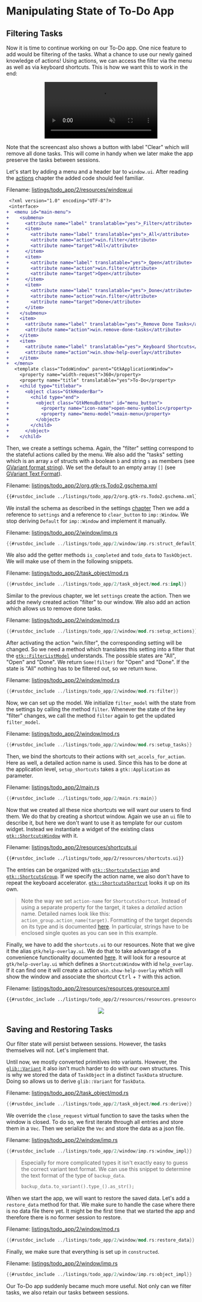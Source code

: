 # Manipulating State of To-Do App

## Filtering Tasks

Now it is time to continue working on our To-Do app.
One nice feature to add would be filtering of the tasks.
What a chance to use our newly gained knowledge of actions!
Using actions, we can access the filter via the menu as well as via keyboard shortcuts.
This is how we want this to work in the end:

<div style="text-align:center">
 <video autoplay muted loop>
  <source src="vid/todo_app_2_animation.webm" type="video/webm">
Your browser does not support the video tag.
 </video>
</div>

Note that the screencast also shows a button with label "Clear" which will remove all done tasks.
This will come in handy when we later make the app preserve the tasks between sessions.

Let's start by adding a menu and a header bar to `window.ui`.
After reading the [actions](actions.html) chapter the added code should feel familiar.

Filename: <a class=file-link href="https://github.com/gtk-rs/gtk4-rs/blob/master/book/listings/todo_app/2/resources/window.ui">listings/todo_app/2/resources/window.ui</a>

```diff
 <?xml version="1.0" encoding="UTF-8"?>
 <interface>
+  <menu id="main-menu">
+    <submenu>
+      <attribute name="label" translatable="yes">_Filter</attribute>
+      <item>
+        <attribute name="label" translatable="yes">_All</attribute>
+        <attribute name="action">win.filter</attribute>
+        <attribute name="target">All</attribute>
+      </item>
+      <item>
+        <attribute name="label" translatable="yes">_Open</attribute>
+        <attribute name="action">win.filter</attribute>
+        <attribute name="target">Open</attribute>
+      </item>
+      <item>
+        <attribute name="label" translatable="yes">_Done</attribute>
+        <attribute name="action">win.filter</attribute>
+        <attribute name="target">Done</attribute>
+      </item>
+    </submenu>
+    <item>
+      <attribute name="label" translatable="yes">_Remove Done Tasks</attribute>
+      <attribute name="action">win.remove-done-tasks</attribute>
+    </item>
+    <item>
+      <attribute name="label" translatable="yes">_Keyboard Shortcuts</attribute>
+      <attribute name="action">win.show-help-overlay</attribute>
+    </item>
+  </menu>
   <template class="TodoWindow" parent="GtkApplicationWindow">
     <property name="width-request">360</property>
     <property name="title" translatable="yes">To-Do</property>
+    <child type="titlebar">
+      <object class="GtkHeaderBar">
+        <child type="end">
+          <object class="GtkMenuButton" id="menu_button">
+            <property name="icon-name">open-menu-symbolic</property>
+            <property name="menu-model">main-menu</property>
+          </object>
+        </child>
+      </object>
+    </child>
```

Then, we create a settings schema.
Again, the "filter" setting correspond to the stateful actions called by the menu.
We also add the "tasks" setting which is an array `a` of structs with a boolean `b` and string `s` as members (see [GVariant format string](https://docs.gtk.org/glib/gvariant-format-strings.html)).
We set the default to an empty array `[]` (see [GVariant Text Format](https://docs.gtk.org/glib/gvariant-text.html)).

Filename: <a class=file-link href="https://github.com/gtk-rs/gtk4-rs/blob/master/book/listings/todo_app/2/org.gtk-rs.Todo2.gschema.xml">listings/todo_app/2/org.gtk-rs.Todo2.gschema.xml</a>

```xml
{{#rustdoc_include ../listings/todo_app/2/org.gtk-rs.Todo2.gschema.xml}}
```

We install the schema as described in the settings [chapter](./settings.html)
Then we add a reference to `settings` and a reference to `clear_button` to `imp::Window`.
We stop deriving `Default` for `imp::Window` and implement it manually.

Filename: <a class=file-link href="https://github.com/gtk-rs/gtk4-rs/blob/master/book/listings/todo_app/2/window/imp.rs">listings/todo_app/2/window/imp.rs</a>

```rust ,no_run,noplayground
{{#rustdoc_include ../listings/todo_app/2/window/imp.rs:struct_default}}
```

We also add the getter methods `is_completed` and `todo_data` to `TaskObject`.
We will make use of them in the following snippets.

Filename: <a class=file-link href="https://github.com/gtk-rs/gtk4-rs/blob/master/book/listings/todo_app/2/task_object/mod.rs">listings/todo_app/2/task_object/mod.rs</a>

```rust ,no_run,noplayground
{{#rustdoc_include ../listings/todo_app/2/task_object/mod.rs:impl}}
```

Similar to the previous chapter, we let `settings` create the action.
Then we add the newly created action "filter" to our window.
We also add an action which allows us to remove done tasks. 

Filename: <a class=file-link href="https://github.com/gtk-rs/gtk4-rs/blob/master/book/listings/todo_app/2/window/mod.rs">listings/todo_app/2/window/mod.rs</a>

```rust ,no_run,noplayground
{{#rustdoc_include ../listings/todo_app/2/window/mod.rs:setup_actions}}
```

After activating the action "win.filter", the corresponding setting will be changed.
So we need a method which translates this setting into a filter that the [`gtk::FilterListModel`](../docs/gtk4/struct.FilterListModel.html) understands.
The possible states are "All", "Open" and "Done". 
We return `Some(filter)` for "Open" and "Done".
If the state is "All" nothing has to be filtered out, so we return `None`.

Filename: <a class=file-link href="https://github.com/gtk-rs/gtk4-rs/blob/master/book/listings/todo_app/2/window/mod.rs">listings/todo_app/2/window/mod.rs</a>

```rust ,no_run,noplayground
{{#rustdoc_include ../listings/todo_app/2/window/mod.rs:filter}}
```

Now, we can set up the model.
We initialize `filter_model` with the state from the settings by calling the method `filter`.
Whenever the state of the key "filter" changes, we call the method `filter` again to get the updated `filter_model`.

Filename: <a class=file-link href="https://github.com/gtk-rs/gtk4-rs/blob/master/book/listings/todo_app/2/window/mod.rs">listings/todo_app/2/window/mod.rs</a>

```rust ,no_run,noplayground
{{#rustdoc_include ../listings/todo_app/2/window/mod.rs:setup_tasks}}
```

Then, we bind the shortcuts to their actions with `set_accels_for_action`.
Here as well, a detailed action name is used.
Since this has to be done at the application level, `setup_shortcuts` takes a `gtk::Application` as parameter.

Filename: <a class=file-link href="https://github.com/gtk-rs/gtk4-rs/blob/master/book/listings/todo_app/2/main.rs">listings/todo_app/2/main.rs</a>

```rust ,no_run,noplayground
{{#rustdoc_include ../listings/todo_app/2/main.rs:main}}
```

Now that we created all these nice shortcuts we will want our users to find them.
We do that by creating a shortcut window.
Again we use an `ui` file to describe it, but here we don't want to use it as template for our custom widget.
Instead we instantiate a widget of the existing class [`gtk::ShortcutsWindow`](../docs/gtk4/struct.ShortcutsWindow.html) with it. 


Filename: <a class=file-link href="https://github.com/gtk-rs/gtk4-rs/blob/master/book/listings/todo_app/2/resources/shortcuts.ui">listings/todo_app/2/resources/shortcuts.ui</a>

```xml
{{#rustdoc_include ../listings/todo_app/2/resources/shortcuts.ui}}
```

The entries can be organized with [`gtk::ShortcutsSection`](../docs/gtk4/struct.ShortcutsSection.html) and [`gtk::ShortcutsGroup`](../docs/gtk4/struct.ShortcutsGroup.html).
If we specify the action name, we also don't have to repeat the keyboard accelerator.
[`gtk::ShortcutsShortcut`](../docs/gtk4/struct.ShortcutsShortcut.html) looks it up on its own.


> Note the way we set `action-name` for `ShortcutsShortcut`.
Instead of using a separate property for the target, it takes a *detailed* action name.
Detailed names look like this: `action_group.action_name(target)`.
Formatting of the target depends on its type and is documented [here](https://gtk-rs.org/gtk-rs-core/stable/latest/docs/gio/struct.Action.html#method.parse_detailed_name).
In particular, strings have to be enclosed single quotes as you can see in this example.

Finally, we have to add the `shortcuts.ui` to our resources.
Note that we give it the alias `gtk/help-overlay.ui`.
We do that to take advantage of a convenience functionality documented [here](https://gtk-rs.org/gtk4-rs/stable/latest/docs/gtk4/struct.Application.html#automatic-resources).
It will look for a resource at `gtk/help-overlay.ui` which defines a `ShortcutsWindow` with id `help_overlay`.
If it can find one it will create a action `win.show-help-overlay` which will show the window and associate the shortcut <kbd>Ctrl</kbd> + <kbd>?</kbd> with this action.

Filename: <a class=file-link href="https://github.com/gtk-rs/gtk4-rs/blob/master/book/listings/todo_app/2/resources/resources.gresource.xml">listings/todo_app/2/resources/resources.gresource.xml</a>

```xml
{{#rustdoc_include ../listings/todo_app/2/resources/resources.gresource.xml}}
```

<div style="text-align:center"><img src="img/todo_app_2_shortcuts.png"/></div>


## Saving and Restoring Tasks

Our filter state will persist between sessions.
However, the tasks themselves will not.
Let's implement that.

Until now, we mostly converted primitives into variants.
However, the [`glib::Variant`](https://gtk-rs.org/gtk-rs-core/stable/latest/docs/glib/derive.Variant.html) it also isn't much harder to do with our own structures.
This is why we stored the data of `TaskObject` in a distinct `TaskData` structure.
Doing so allows us to derive `glib::Variant` for `TaskData`.

Filename: <a class=file-link href="https://github.com/gtk-rs/gtk4-rs/blob/master/book/listings/todo_app/2/task_object/mod.rs">listings/todo_app/2/task_object/mod.rs</a>

```rust ,no_run,noplayground
{{#rustdoc_include ../listings/todo_app/2/task_object/mod.rs:derive}}
```

We override the `close_request` virtual function to save the tasks when the window is closed.
To do so, we first iterate through all entries and store them in a `Vec`.
Then we serialize the `Vec` and store the data as a json file.

Filename: <a class=file-link href="https://github.com/gtk-rs/gtk4-rs/blob/master/book/listings/todo_app/2/window/imp.rs">listings/todo_app/2/window/imp.rs</a>

```rust ,no_run,noplayground
{{#rustdoc_include ../listings/todo_app/2/window/imp.rs:window_impl}}
```

> Especially for more complicated types it isn't exactly easy to guess the correct variant text format.
> We can use this snippet to determine the text format of the type of `backup_data`.
> ```rust ,no_run,noplayground
> backup_data.to_variant().type_().as_str();
> ```

When we start the app, we will want to restore the saved data.
Let's add a `restore_data` method for that.
We make sure to handle the case where there is no data file there yet.
It might be the first time that we started the app and therefore there is no former session to restore.

Filename: <a class=file-link href="https://github.com/gtk-rs/gtk4-rs/blob/master/book/listings/todo_app/2/window/mod.rs">listings/todo_app/2/window/mod.rs</a>

```rust ,no_run,noplayground
{{#rustdoc_include ../listings/todo_app/2/window/mod.rs:restore_data}}
```

Finally, we make sure that everything is set up in `constructed`.

Filename: <a class=file-link href="https://github.com/gtk-rs/gtk4-rs/blob/master/book/listings/todo_app/2/window/imp.rs">listings/todo_app/2/window/imp.rs</a>

```rust ,no_run,noplayground
{{#rustdoc_include ../listings/todo_app/2/window/imp.rs:object_impl}}
```

Our To-Do app suddenly became much more useful.
Not only can we filter tasks, we also retain our tasks between sessions.
